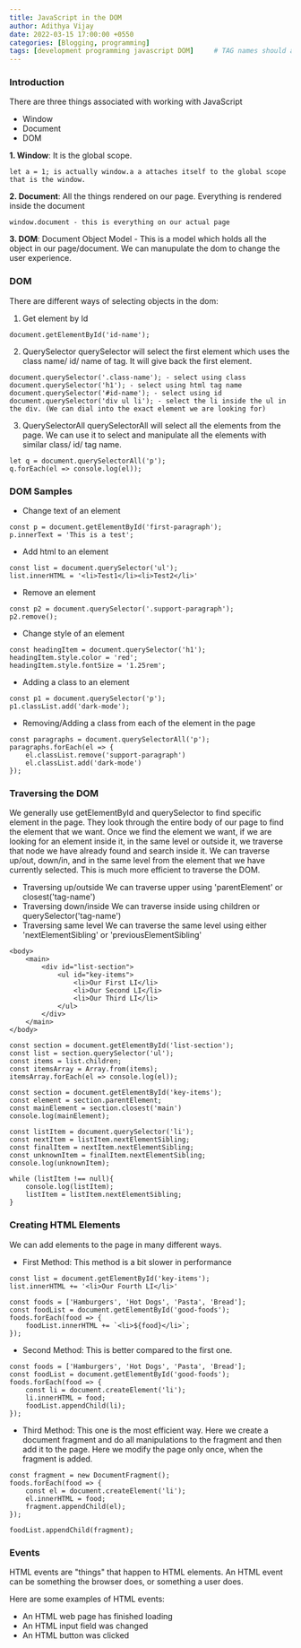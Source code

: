 ```yaml
---
title: JavaScript in the DOM
author: Adithya Vijay
date: 2022-03-15 17:00:00 +0550
categories: [Blogging, programming]
tags: [development programming javascript DOM]     # TAG names should always be lowercase
---
```


### Introduction
There are three things associated with working with JavaScript
- Window
- Document
- DOM

**1. Window**: It is the global scope.

```
let a = 1; is actually window.a a attaches itself to the global scope that is the window.
```

**2. Document**: All the things rendered on our page. Everything is rendered inside the document

```
window.document - this is everything on our actual page
```

**3. DOM**: Document Object Model - This is a model which holds all the object in our page/document. We can manupulate the dom to change the user experience.

### DOM

There are different ways of selecting objects in the dom:
1. Get element by Id

```
document.getElementById('id-name');
```

2. QuerySelector
querySelector will select the first element which uses the class name/ id/ name of tag. It will give back the first element.

```
document.querySelector('.class-name'); - select using class
document.querySelector('h1'); - select using html tag name
document.querySelector('#id-name'); - select using id
document.querySelector('div ul li'); - select the li inside the ul in the div. (We can dial into the exact element we are looking for)
```

3. QuerySelectorAll
querySelectorAll will select all the elements from the page. We can use it to select and manipulate all the elements with similar class/ id/ tag name.

```
let q = document.querySelectorAll('p');
q.forEach(el => console.log(el));
```

### DOM Samples
- Change text of an element

```
const p = document.getElementById('first-paragraph');
p.innerText = 'This is a test';
```
- Add html to an element

```
const list = document.querySelector('ul');
list.innerHTML = '<li>Test1</li><li>Test2</li>'
```
- Remove an element

```
const p2 = document.querySelector('.support-paragraph');
p2.remove();
```
- Change style of an element

```
const headingItem = document.querySelector('h1');
headingItem.style.color = 'red';
headingItem.style.fontSize = '1.25rem';
```
- Adding a class to an element

```
const p1 = document.querySelector('p');
p1.classList.add('dark-mode');
```

- Removing/Adding a class from each of the element in the page

```
const paragraphs = document.querySelectorAll('p');
paragraphs.forEach(el => {
    el.classList.remove('support-paragraph')
    el.classList.add('dark-mode')
});
```

### Traversing the DOM
We generally use getElementById and querySelector to find specific element in the page. They look through the entire body of our page to find the element that we want. Once we find the element we want, if we are looking for an element inside it, in the same level or outside it, we traverse that node we have already found and search inside it.
We can traverse up/out, down/in, and in the same level from the element that we have currently selected.
This is much more efficient to traverse the DOM.

- Traversing up/outside
    We can traverse upper using 'parentElement' or closest('tag-name')
- Traversing down/inside
    We can traverse inside using children or querySelector('tag-name')
- Traversing same level
    We can traverse the same level using either 'nextElementSibling' or 'previousElementSibling'
```
<body>
    <main>
        <div id="list-section">
            <ul id="key-items">
                <li>Our First LI</li>
                <li>Our Second LI</li>
                <li>Our Third LI</li>
            </ul>
        </div>
    </main>
</body>

const section = document.getElementById('list-section');
const list = section.querySelector('ul');
const items = list.children;
const itemsArray = Array.from(items);
itemsArray.forEach(el => console.log(el));

const section = document.getElementById('key-items');
const element = section.parentElement;
const mainElement = section.closest('main')
console.log(mainElement);

const listItem = document.querySelector('li');
const nextItem = listItem.nextElementSibling;
const finalItem = nextItem.nextElementSibling;
const unknownItem = finalItem.nextElementSibling;
console.log(unknownItem);

while (listItem !== null){
    console.log(listItem);
    listItem = listItem.nextElementSibling;
}
```

### Creating HTML Elements
We can add elements to the page in many different ways.
- First Method: This method is a bit slower in performance
```
const list = document.getElementById('key-items');
list.innerHTML += '<li>Our Fourth LI</li>'

const foods = ['Hamburgers', 'Hot Dogs', 'Pasta', 'Bread'];
const foodList = document.getElementById('good-foods');
foods.forEach(food => {
    foodList.innerHTML += `<li>${food}</li>`;
});
```
- Second Method: This is better compared to the first one.
```
const foods = ['Hamburgers', 'Hot Dogs', 'Pasta', 'Bread'];
const foodList = document.getElementById('good-foods');
foods.forEach(food => {
    const li = document.createElement('li');
    li.innerHTML = food;
    foodList.appendChild(li);
});
```
- Third Method: This one is the most efficient way. Here we create a document fragment and do all manipulations to the fragment and then add it to the page. Here we modify the page only once, when the fragment is added.
```
const fragment = new DocumentFragment();
foods.forEach(food => {
    const el = document.createElement('li');
    el.innerHTML = food;
    fragment.appendChild(el);
});

foodList.appendChild(fragment);
```

### Events
HTML events are "things" that happen to HTML elements.
An HTML event can be something the browser does, or something a user does.

Here are some examples of HTML events:

- An HTML web page has finished loading
- An HTML input field was changed
- An HTML button was clicked